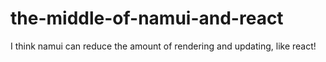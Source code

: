 # the-middle-of-namui-and-react
I think namui can reduce the amount of rendering and updating, like react!
